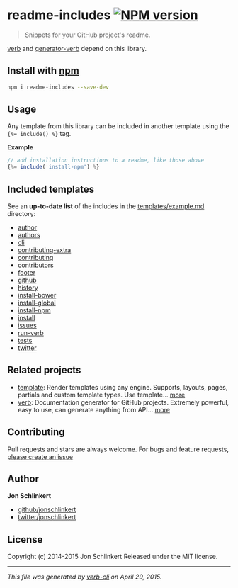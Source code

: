 # readme-includes [![NPM version](https://badge.fury.io/js/readme-includes.svg)](http://badge.fury.io/js/readme-includes)

> Snippets for your GitHub project's readme.

[verb](https://github.com/assemble/verb) and [generator-verb](https://github.com/assemble/generator-verb) depend on this library.

## Install with [npm](npmjs.org)

```bash
npm i readme-includes --save-dev
```

## Usage

Any template from this library can be included in another template using the `{%= include() %}` tag.

**Example**

```js
// add installation instructions to a readme, like those above
{%= include('install-npm') %}
```

## Included templates

See an **up-to-date list** of the includes in the [templates/example.md](templates/examples.md) directory:

* [author](templates/author.md)
* [authors](templates/authors.md)
* [cli](templates/cli.md)
* [contributing-extra](templates/contributing-extra.md)
* [contributing](templates/contributing.md)
* [contributors](templates/contributors.md)
* [footer](templates/footer.md)
* [github](templates/github.md)
* [history](templates/history.md)
* [install-bower](templates/install-bower.md)
* [install-global](templates/install-global.md)
* [install-npm](templates/install-npm.md)
* [install](templates/install.md)
* [issues](templates/issues.md)
* [run-verb](templates/run-verb.md)
* [tests](templates/tests.md)
* [twitter](templates/twitter.md)

## Related projects

* [template](https://github.com/jonschlinkert/template): Render templates using any engine. Supports, layouts, pages, partials and custom template types. Use template… [more](https://github.com/jonschlinkert/template)
* [verb](https://github.com/assemble/verb): Documentation generator for GitHub projects. Extremely powerful, easy to use, can generate anything from API… [more](https://github.com/assemble/verb)

## Contributing

Pull requests and stars are always welcome. For bugs and feature requests, [please create an issue](https://github.com/assemble/readme-includes/issues)

## Author

**Jon Schlinkert**

+ [github/jonschlinkert](https://github.com/jonschlinkert)
+ [twitter/jonschlinkert](http://twitter.com/jonschlinkert)

## License

Copyright (c) 2014-2015 Jon Schlinkert
Released under the MIT license.

***

_This file was generated by [verb-cli](https://github.com/assemble/verb-cli) on April 29, 2015._

<!-- reflinks generated by verb-reflinks plugin -->
